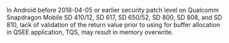 In Android before 2018-04-05 or earlier security patch level on Qualcomm Snapdragon Mobile SD 410/12, SD 617, SD 650/52, SD 800, SD 808, and SD 810, lack of validation of the return value prior to using for buffer allocation in QSEE application, TQS, may result in memory overwrite.